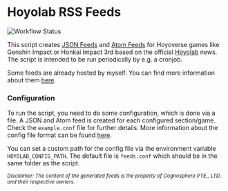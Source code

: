 # Hoyolab RSS Feeds

![Workflow Status](https://github.com/c3kay/hoyolab-rss-feeds/actions/workflows/action.yaml/badge.svg)

This script creates [JSON Feeds](https://jsonfeed.org) and [Atom Feeds](https://datatracker.ietf.org/doc/html/rfc4287)
for Hoyoverse games like Genshin Impact or Honkai Impact 3rd based on the official [Hoyolab](https://www.hoyolab.com) news.
The script is intended to be run periodically by e.g. a cronjob.

Some feeds are already hosted by myself. You can find more information about them [here](https://c3kay.de/hoyolab-rss-feeds).

### Configuration

To run the script, you need to do some configuration, which is done via a file.
A JSON and Atom feed is created for each configured section/game. Check the `example.conf` file for further details.
More information about the config file format can be found [here](https://en.wikipedia.org/wiki/INI_file).

You can set a custom path for the config file via the environment variable `HOYOLAB_CONFIG_PATH`. 
The default file is `feeds.conf` which should be in the same folder as the script. 

<sub>*Disclaimer: The content of the generated feeds is the property of Cognosphere PTE., LTD. and their respective owners.*</sub>

